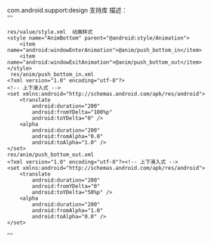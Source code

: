com.android.support:design 支持库
描述：  
'''

    res/value/style.xml  动画样式
    <style name="AnimBottom" parent="@android:style/Animation">
        <item name="android:windowEnterAnimation">@anim/push_bottom_in</item>
        <item name="android:windowExitAnimation">@anim/push_bottom_out</item>
    </style>
     res/anim/push_bottom_in.xml
    <?xml version="1.0" encoding="utf-8"?>
    <!-- 上下滑入式 -->
    <set xmlns:android="http://schemas.android.com/apk/res/android">
        <translate
            android:duration="200"
            android:fromYDelta="100%p"
            android:toYDelta="0" />
        <alpha
            android:duration="200"
            android:fromAlpha="0.0"
            android:toAlpha="1.0" />
    </set>
    res/anim/push_bottom_out.xml
    <?xml version="1.0" encoding="utf-8"?><!-- 上下滑入式 -->
    <set xmlns:android="http://schemas.android.com/apk/res/android">
        <translate
            android:duration="200"
            android:fromYDelta="0"
            android:toYDelta="50%p" />
        <alpha
            android:duration="200"
            android:fromAlpha="1.0"
            android:toAlpha="0.0" />
    </set>
    


'''


